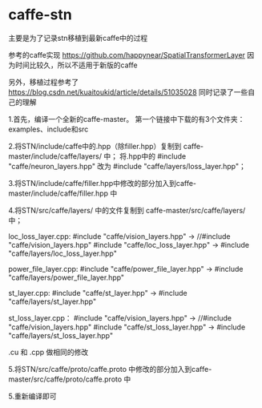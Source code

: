 # caffe-stn
主要是为了记录stn移植到最新caffe中的过程


参考的caffe实现 https://github.com/happynear/SpatialTransformerLayer 
因为时间比较久，所以不适用于新版的caffe

另外，移植过程参考了 https://blog.csdn.net/kuaitoukid/article/details/51035028
同时记录了一些自己的理解

1.首先，编译一个全新的caffe-master。
第一个链接中下载的有3个文件夹：examples、include和src

2.将STN/include/caffe中的.hpp（除filler.hpp）复制到 caffe-master/include/caffe/layers/ 中；
将.hpp中的 #include "caffe/neuron_layers.hpp" 改为 #include "caffe/layers/loss_layer.hpp"；

3.将STN/include/caffe/filler.hpp中修改的部分加入到caffe-master/include/caffe/filler.hpp 中

4.将STN/src/caffe/layers/ 中的文件复制到 caffe-master/src/caffe/layers/ 中；

loc_loss_layer.cpp: 
#include "caffe/vision_layers.hpp" -> //#include "caffe/vision_layers.hpp"
#include "caffe/loc_loss_layer.hpp" -> #include "caffe/layers/loc_loss_layer.hpp"

power_file_layer.cpp: 
#include "caffe/power_file_layer.hpp" -> #include "caffe/layers/power_file_layer.hpp"

st_layer.cpp: 
#include "caffe/st_layer.hpp" -> #include "caffe/layers/st_layer.hpp"

st_loss_layer.cpp： 
#include "caffe/vision_layers.hpp" -> //#include "caffe/vision_layers.hpp"
#include "caffe/st_loss_layer.hpp" -> #include "caffe/layers/st_loss_layer.hpp"

.cu 和 .cpp 做相同的修改

5.将STN/src/caffe/proto/caffe.proto 中修改的部分加入到caffe-master/src/caffe/proto/caffe.proto 中

5.重新编译即可
